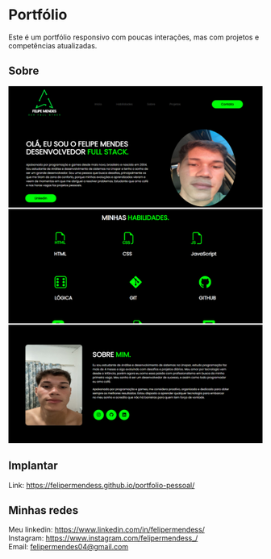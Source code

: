 # Portfólio

Este é um portfólio responsivo com poucas interações, mas com projetos e competências atualizadas.

## Sobre

<img src='/img/foto-do-projeto.png'>
<img src='/img/foto-dois-do-projeto.png'>
<img src='/img/foto-tres-do-projeto.png'>

## Implantar

Link: https://felipermendess.github.io/portfolio-pessoal/

## Minhas redes
Meu linkedin: https://www.linkedin.com/in/felipermendess/ <br>
Instagram: https://www.instagram.com/felipermendess_/ <br>
Email: felipermendes04@gmail.com
